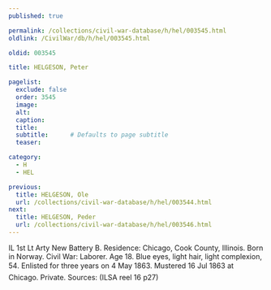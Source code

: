 ```yaml
---
published: true

permalink: /collections/civil-war-database/h/hel/003545.html
oldlink: /CivilWar/db/h/hel/003545.html

oldid: 003545

title: HELGESON, Peter

pagelist:
  exclude: false
  order: 3545
  image: 
  alt:
  caption:
  title:
  subtitle:      # Defaults to page subtitle
  teaser:

category: 
  - H 
  - HEL

previous:
  title: HELGESON, Ole
  url: /collections/civil-war-database/h/hel/003544.html  
next:
  title: HELGESON, Peder
  url: /collections/civil-war-database/h/hel/003546.html   
---
```

IL 1st Lt Arty New Battery B. Residence: Chicago, Cook County, Illinois. Born in Norway. Civil War: Laborer. Age 18. Blue eyes, light hair, light complexion, 5&#146;4&#148;. Enlisted for three years on 4 May 1863. Mustered 16 Jul 1863 at Chicago. Private. Sources: (ILSA reel 16 p27)